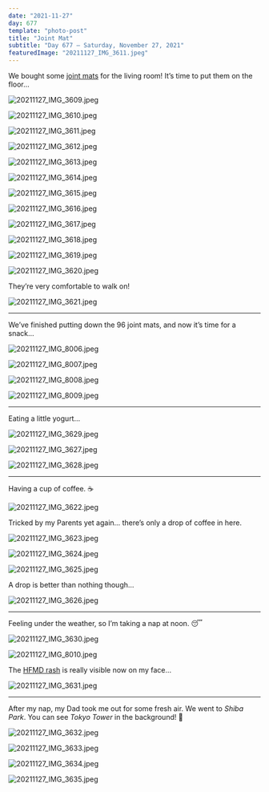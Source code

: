 ```yaml
---
date: "2021-11-27"
day: 677
template: "photo-post"
title: "Joint Mat"
subtitle: "Day 677 – Saturday, November 27, 2021"
featuredImage: "20211127_IMG_3611.jpeg"
---
```


We bought some <a href="https://www.amazon.co.jp/gp/product/B08W2XLT2C/ref=ppx_yo_dt_b_asin_title_o01_s00?ie=UTF8&psc=1">joint mats</a> for the living room! It’s time to put them on the floor…

![20211127_IMG_3609.jpeg](20211127_IMG_3609.jpeg)

![20211127_IMG_3610.jpeg](20211127_IMG_3610.jpeg)

![20211127_IMG_3611.jpeg](20211127_IMG_3611.jpeg)

![20211127_IMG_3612.jpeg](20211127_IMG_3612.jpeg)

![20211127_IMG_3613.jpeg](20211127_IMG_3613.jpeg)

![20211127_IMG_3614.jpeg](20211127_IMG_3614.jpeg)

![20211127_IMG_3615.jpeg](20211127_IMG_3615.jpeg)

![20211127_IMG_3616.jpeg](20211127_IMG_3616.jpeg)

![20211127_IMG_3617.jpeg](20211127_IMG_3617.jpeg)

![20211127_IMG_3618.jpeg](20211127_IMG_3618.jpeg)

![20211127_IMG_3619.jpeg](20211127_IMG_3619.jpeg)

![20211127_IMG_3620.jpeg](20211127_IMG_3620.jpeg)

They’re very comfortable to walk on!

![20211127_IMG_3621.jpeg](20211127_IMG_3621.jpeg)

<hr />

We’ve finished putting down the 96 joint mats, and now it’s time for a snack…

![20211127_IMG_8006.jpeg](20211127_IMG_8006.jpeg)

![20211127_IMG_8007.jpeg](20211127_IMG_8007.jpeg)

![20211127_IMG_8008.jpeg](20211127_IMG_8008.jpeg)

![20211127_IMG_8009.jpeg](20211127_IMG_8009.jpeg)

<hr />

Eating a little yogurt…

![20211127_IMG_3629.jpeg](20211127_IMG_3629.jpeg)

![20211127_IMG_3627.jpeg](20211127_IMG_3627.jpeg)

![20211127_IMG_3628.jpeg](20211127_IMG_3628.jpeg)

<hr />

Having a cup of coffee. ☕️

![20211127_IMG_3622.jpeg](20211127_IMG_3622.jpeg)

Tricked by my Parents yet again… there’s only a drop of coffee in here.

![20211127_IMG_3623.jpeg](20211127_IMG_3623.jpeg)

![20211127_IMG_3624.jpeg](20211127_IMG_3624.jpeg)

![20211127_IMG_3625.jpeg](20211127_IMG_3625.jpeg)

A drop is better than nothing though…

![20211127_IMG_3626.jpeg](20211127_IMG_3626.jpeg)

<hr />

Feeling under the weather, so I’m taking a nap at noon. 😴

![20211127_IMG_3630.jpeg](20211127_IMG_3630.jpeg)

![20211127_IMG_8010.jpeg](20211127_IMG_8010.jpeg)

The <a href="https://www.cdc.gov/hand-foot-mouth/about/signs-symptoms.html">HFMD rash</a> is really visible now on my face…

![20211127_IMG_3631.jpeg](20211127_IMG_3631.jpeg)

<hr />

After my nap, my Dad took me out for some fresh air. We went to *Shiba Park*. You can see *Tokyo Tower* in the background! 🗼

![20211127_IMG_3632.jpeg](20211127_IMG_3632.jpeg)

![20211127_IMG_3633.jpeg](20211127_IMG_3633.jpeg)

![20211127_IMG_3634.jpeg](20211127_IMG_3634.jpeg)

![20211127_IMG_3635.jpeg](20211127_IMG_3635.jpeg)
